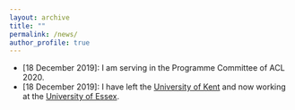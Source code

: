 ```yaml
---
layout: archive
title: ""
permalink: /news/
author_profile: true
---
```


* [18 December 2019]: I am serving in the Programme Committee of ACL 2020.
* [18 December 2019]: I have left the [University of Kent](https://www.kent.ac.uk) and now working at the [University of Essex](https://www.essex.ac.uk).

